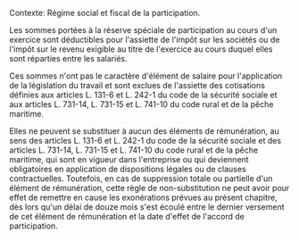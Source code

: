 Contexte: Régime social et fiscal de la participation.

Les sommes portées à la réserve spéciale de participation au cours d'un exercice sont déductibles pour l'assiette de l'impôt sur les sociétés ou de l'impôt sur le revenu exigible au titre de l'exercice au cours duquel elles sont réparties entre les salariés.

Ces sommes n'ont pas le caractère d'élément de salaire pour l'application de la législation du travail et sont exclues de l'assiette des cotisations définies aux articles L. 131-6 et L. 242-1 du code de la sécurité sociale et aux articles L. 731-14, L. 731-15 et L. 741-10 du code rural et de la pêche maritime.

Elles ne peuvent se substituer à aucun des éléments de rémunération, au sens des articles L. 131-6 et L. 242-1 du code de la sécurité sociale et des articles L. 731-14, L. 731-15 et L. 741-10 du code rural et de la pêche maritime, qui sont en vigueur dans l'entreprise ou qui deviennent obligatoires en application de dispositions légales ou de clauses contractuelles. Toutefois, en cas de suppression totale ou partielle d'un élément de rémunération, cette règle de non-substitution ne peut avoir pour effet de remettre en cause les exonérations prévues au présent chapitre, dès lors qu'un délai de douze mois s'est écoulé entre le dernier versement de cet élément de rémunération et la date d'effet de l'accord de participation.
